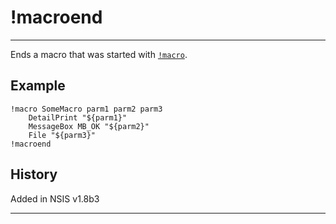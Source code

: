 # !macroend

---

Ends a macro that was started with [`!macro`][1].

## Example

	!macro SomeMacro parm1 parm2 parm3
		DetailPrint "${parm1}"
		MessageBox MB_OK "${parm2}"
		File "${parm3}"
	!macroend

## History

Added in NSIS v1.8b3

---

[1]: !macro.md